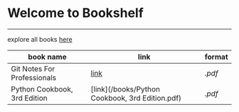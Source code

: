 # Welcome to **Bookshelf**
----
explore all books [here](https://github.com/andrewbudzan/vf-corp-auto/)


book name | link | format
------------ | ------------- | ----
Git Notes For Professionals|[link](file= '/books/Git Notes For Professionals.pdf')| *.pdf*
Python Cookbook, 3rd Edition|[link](/books/Python Cookbook, 3rd Edition.pdf)|*.pdf*
